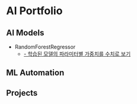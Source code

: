 # AI Portfolio

## AI Models<br>
- RandomForestRegressor
  - <a href='https://github.com/danielinjesus/ai_portfolio/blob/main/ai_snippets/measure_parameters'>- 학습된 모델의 파라미터별 가중치를 수치로 보기</a>


## ML Automation <br>

## Projects <br>
